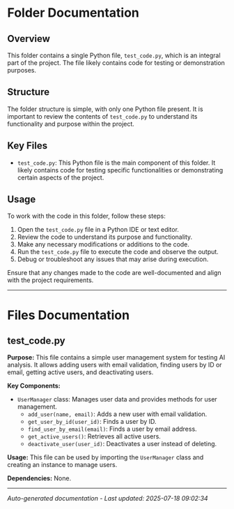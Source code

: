 # Folder Documentation

## Overview
This folder contains a single Python file, `test_code.py`, which is an integral part of the project. The file likely contains code for testing or demonstration purposes.

## Structure
The folder structure is simple, with only one Python file present. It is important to review the contents of `test_code.py` to understand its functionality and purpose within the project.

## Key Files
- `test_code.py`: This Python file is the main component of this folder. It likely contains code for testing specific functionalities or demonstrating certain aspects of the project.

## Usage
To work with the code in this folder, follow these steps:
1. Open the `test_code.py` file in a Python IDE or text editor.
2. Review the code to understand its purpose and functionality.
3. Make any necessary modifications or additions to the code.
4. Run the `test_code.py` file to execute the code and observe the output.
5. Debug or troubleshoot any issues that may arise during execution.

Ensure that any changes made to the code are well-documented and align with the project requirements.

---

# Files Documentation

## test_code.py

**Purpose:** This file contains a simple user management system for testing AI analysis. It allows adding users with email validation, finding users by ID or email, getting active users, and deactivating users.

**Key Components:**
- `UserManager` class: Manages user data and provides methods for user management.
  - `add_user(name, email)`: Adds a new user with email validation.
  - `get_user_by_id(user_id)`: Finds a user by ID.
  - `find_user_by_email(email)`: Finds a user by email address.
  - `get_active_users()`: Retrieves all active users.
  - `deactivate_user(user_id)`: Deactivates a user instead of deleting.

**Usage:** This file can be used by importing the `UserManager` class and creating an instance to manage users.

**Dependencies:** None.

---
*Auto-generated documentation - Last updated: 2025-07-18 09:02:34*
